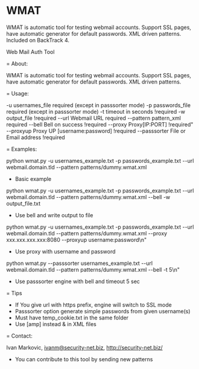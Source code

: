 # WMAT
WMAT is automatic tool for testing webmail accounts. Support SSL pages, have automatic generator for default passwords. XML driven patterns. Included on BackTrack 4.

Web Mail Auth Tool

= About:

WMAT is automatic tool for testing webmail accounts.
Support SSL pages, have automatic generator for default passwords.
XML driven patterns.



= Usage:

-u usernames_file required (except in passsorter mode)
-p passwords_file required (except in passsorter mode)
-t timeout in seconds !required
-w output_file !required
--url Webmail URL required
--pattern pattern_xml required
--bell Bell on success !required
--proxy Proxy[IP:PORT] !required"
--proxyup Proxy UP [username:password] !required
--passsorter File or Email address !required



= Examples:

python wmat.py -u usernames_example.txt -p passwords_example.txt --url webmail.domain.tld --pattern patterns/dummy.wmat.xml

- Basic example


python wmat.py -u usernames_example.txt -p passwords_example.txt --url webmail.domain.tld --pattern patterns/dummy.wmat.xml --bell -w output_file.txt

- Use bell and write output to file


python wmat.py -u usernames_example.txt -p passwords_example.txt --url webmail.domain.tld --pattern patterns/dummy.wmat.xml --proxy xxx.xxx.xxx.xxx:8080 --proxyup username:password\n"

- Use proxy with username and password


python wmat.py --passsorter usernames_example.txt --url webmail.domain.tld --pattern patterns/dummy.wmat.xml --bell -t 5\n"
    
- Use passsorter engine with bell and timeout 5 sec    
    


= Tips

- If You give url with https prefix, engine will switch to SSL mode
- Passsorter option generate simple passwords from given username(s)
- Must have temp_cookie.txt in the same folder
- Use [amp] instead & in XML files


= Contact: 

Ivan Markovic, ivanm@security-net.biz, http://security-net.biz/

* You can contribute to this tool by sending new patterns



